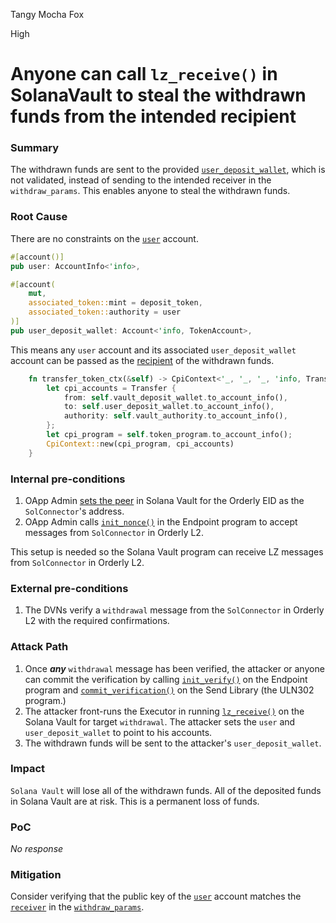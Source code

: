 Tangy Mocha Fox

High

# Anyone can call `lz_receive()` in SolanaVault to steal the withdrawn funds from the intended recipient

### Summary

The withdrawn funds are sent to the provided [`user_deposit_wallet`](https://github.com/sherlock-audit/2024-09-orderly-network-solana-contract/blob/main/solana-vault/packages/solana/contracts/programs/solana-vault/src/instructions/oapp_instr/oapp_lz_receive.rs#L68), which is not validated, instead of sending to the intended receiver in the `withdraw_params`. This enables anyone to steal the withdrawn funds.

### Root Cause

There are no constraints on the [`user`](https://github.com/sherlock-audit/2024-09-orderly-network-solana-contract/blob/main/solana-vault/packages/solana/contracts/programs/solana-vault/src/instructions/oapp_instr/oapp_lz_receive.rs#L32-L40) account.

```rust
#[account()]
pub user: AccountInfo<'info>,

#[account(
    mut,
    associated_token::mint = deposit_token,
    associated_token::authority = user
)]
pub user_deposit_wallet: Account<'info, TokenAccount>,
```

This means any `user` account and its associated `user_deposit_wallet` account can be passed as the [recipient](https://github.com/sherlock-audit/2024-09-orderly-network-solana-contract/blob/main/solana-vault/packages/solana/contracts/programs/solana-vault/src/instructions/oapp_instr/oapp_lz_receive.rs#L65-L73) of the withdrawn funds. 

```rust
    fn transfer_token_ctx(&self) -> CpiContext<'_, '_, '_, 'info, Transfer<'info>> {
        let cpi_accounts = Transfer {
            from: self.vault_deposit_wallet.to_account_info(),
            to: self.user_deposit_wallet.to_account_info(),
            authority: self.vault_authority.to_account_info(),
        };
        let cpi_program = self.token_program.to_account_info();
        CpiContext::new(cpi_program, cpi_accounts)
    }
```

### Internal pre-conditions

1. OApp Admin [sets the peer](https://github.com/sherlock-audit/2024-09-orderly-network-solana-contract/blob/main/solana-vault/packages/solana/contracts/programs/solana-vault/src/instructions/oapp_instr/set_peer.rs#L29-L33) in Solana Vault for the Orderly EID as the `SolConnector`'s address.
2. OApp Admin calls [`init_nonce()`](https://github.com/LayerZero-Labs/LayerZero-v2/blob/main/packages/layerzero-v2/solana/programs/programs/endpoint/src/instructions/oapp/init_nonce.rs#L15-L26) in the Endpoint program to accept messages from `SolConnector` in Orderly L2.

This setup is needed so the Solana Vault program can receive LZ messages from `SolConnector` in Orderly L2.

### External pre-conditions

1. The DVNs verify a `withdrawal` message from the `SolConnector` in Orderly L2 with the required confirmations.

### Attack Path

1. Once **_any_** `withdrawal` message has been verified, the attacker or anyone can commit the verification by calling [`init_verify()`](https://github.com/LayerZero-Labs/LayerZero-v2/blob/main/packages/layerzero-v2/solana/programs/programs/endpoint/src/instructions/init_verify.rs#L37-L41) on the Endpoint program and [`commit_verification()`](https://github.com/sherlock-audit/2024-09-orderly-network-solana-contract/blob/main/solana-vault/packages/solana/contracts/programs/uln/src/instructions/commit_verification.rs#L14-L38) on the Send Library (the ULN302 program.)
2. The attacker front-runs the Executor in running [`lz_receive()`](https://github.com/sherlock-audit/2024-09-orderly-network-solana-contract/blob/main/solana-vault/packages/solana/contracts/programs/solana-vault/src/instructions/oapp_instr/oapp_lz_receive.rs#L75-L132) on the Solana Vault for target `withdrawal`. The attacker sets the `user` and `user_deposit_wallet` to point to his accounts.
3. The withdrawn funds will be sent to the attacker's `user_deposit_wallet`.

### Impact

`Solana Vault` will lose all of the withdrawn funds. All of the deposited funds in Solana Vault are at risk. This is a permanent loss of funds.

### PoC

_No response_

### Mitigation

Consider verifying that the public key of the [`user`](https://github.com/sherlock-audit/2024-09-orderly-network-solana-contract/blob/main/solana-vault/packages/solana/contracts/programs/solana-vault/src/instructions/oapp_instr/oapp_lz_receive.rs#L33) account matches the [`receiver`](https://github.com/sherlock-audit/2024-09-orderly-network-solana-contract/blob/main/solana-vault/packages/solana/contracts/programs/solana-vault/src/instructions/oapp_instr/oapp_lz_receive.rs#L201) in the [`withdraw_params`](https://github.com/sherlock-audit/2024-09-orderly-network-solana-contract/blob/main/solana-vault/packages/solana/contracts/programs/solana-vault/src/instructions/oapp_instr/oapp_lz_receive.rs#L111).
